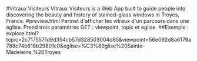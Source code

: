 #Vitraux Visiteurs
Vitraux Visiteurs is a Web App built to guide people into discovering the beauty and history of stained-glass windows in Troyes, France.
#preview.html
Permet d'afficher les vitraux d'un parcours dans une église.
Prend trois paramètres GET : viewpoint, topic et eglise.
##Exemple : 
explore.html?topic=2c7175571d9d354cb57d328503004d85&viewpoint=56e092d8a6179a788c74b618b29801c0&eglise=%C3%89glise%20Sainte-Madeleine,%20Troyes
